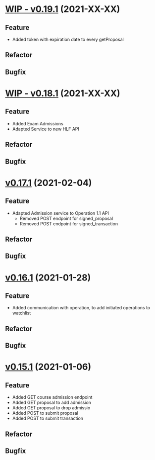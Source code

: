 # [WIP - v0.19.1](https://github.com/upb-uc4/University-Credits-4.0/compare/admission-v0.17.1...admission-v0.19.1) (2021-XX-XX)
## Feature
- Added token with expiration date to every getProposal
## Refactor
## Bugfix

# [WIP - v0.18.1](https://github.com/upb-uc4/University-Credits-4.0/compare/admission-v0.17.1...admission-v0.18.1) (2021-XX-XX)
## Feature
 - Added Exam Admissions
 - Adapted Service to new HLF API
## Refactor
## Bugfix

# [v0.17.1](https://github.com/upb-uc4/University-Credits-4.0/compare/admission-v0.16.1...admission-v0.17.1) (2021-02-04)
## Feature
- Adapted Admission service to Operation 1.1 API
    - Removed POST endpoint for signed_proposal
    - Removed POST endpoint for signed_transaction
## Refactor
## Bugfix

# [v0.16.1](https://github.com/upb-uc4/University-Credits-4.0/compare/admission-v0.15.1...admission-v0.16.1) (2021-01-28)
## Feature
- Added communication with operation, to add initiated operations to watchlist 
## Refactor
## Bugfix

# [v0.15.1](https://github.com/upb-uc4/University-Credits-4.0/compare/admission-v0.15.1...admission-v0.15.1) (2021-01-06)
## Feature
 - Added GET course admission endpoint
 - Added GET proposal to add admission
 - Added GET proposal to drop admissio
 - Added POST to submit proposal
 - Added POST to submit transaction
## Refactor
## Bugfix

 
